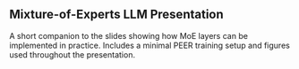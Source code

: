 Mixture-of-Experts LLM Presentation
----------------------------------

A short companion to the slides showing how MoE layers can be implemented in practice. Includes a minimal PEER training setup and figures used throughout the presentation.
